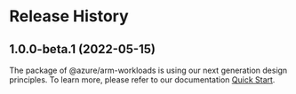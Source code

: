 # Release History
    
## 1.0.0-beta.1 (2022-05-15)

The package of @azure/arm-workloads is using our next generation design principles. To learn more, please refer to our documentation [Quick Start](https://aka.ms/js-track2-quickstart).
